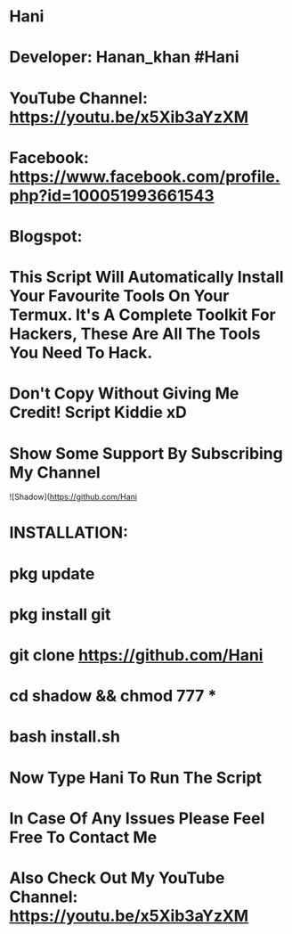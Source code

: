 # Hani
# Developer: Hanan_khan #Hani
# YouTube Channel: https://youtu.be/x5Xib3aYzXM
# Facebook: https://www.facebook.com/profile.php?id=100051993661543
# Blogspot: 
#
# This Script Will Automatically Install Your Favourite Tools On Your Termux. It's A Complete Toolkit For Hackers, These Are All The Tools You Need To Hack.
# Don't Copy Without Giving Me Credit! Script Kiddie xD
# Show Some Support By Subscribing My Channel
![Shadow](https://github.com/Hani



#
#
# INSTALLATION:

# pkg update

# pkg install git

# git clone https://github.com/Hani

# cd shadow && chmod 777 *

# bash install.sh
#
# Now Type Hani To Run The Script
#
# In Case Of Any Issues Please Feel Free To Contact Me
#
# Also Check Out My YouTube Channel: https://youtu.be/x5Xib3aYzXM



